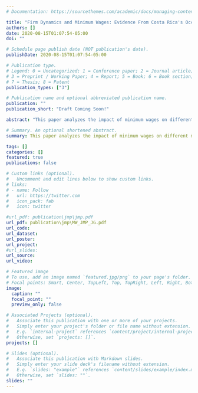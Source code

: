```yaml
---
# Documentation: https://sourcethemes.com/academic/docs/managing-content/

title: "Firm Dynamics and Minimum Wages: Evidence From Costa Rica's Occupation-Based System"
authors: []
date: 2020-08-15T01:07:54-05:00
doi: ""

# Schedule page publish date (NOT publication's date).
publishDate: 2020-08-15T01:07:54-05:00

# Publication type.
# Legend: 0 = Uncategorized; 1 = Conference paper; 2 = Journal article;
# 3 = Preprint / Working Paper; 4 = Report; 5 = Book; 6 = Book section;
# 7 = Thesis; 8 = Patent
publication_types: ["3"]

# Publication name and optional abbreviated publication name.
publication: ""
publication_short: "Draft Coming Soon!"

abstract: "This paper analyzes the impact of minimum wages on different margins of firm dynamics. I examine Costa Rica's high binding and occupation-specific minimum wage setting. I assemble rich administrative data covering the universe of workers and firms in 2006-2017 to construct firm-level exposure measures to the minimum wage policy. Then I estimate the impact of differential exposure to the minimum wage on firm outcomes at several year horizons. Minimum wages induce firms to increase their labor shares, but with a negative and longstanding impact on their profitability. The positive effect on the labor shares moderates as firms reduce their employment levels and expand their capital stocks. Minimum wages additionally lead to higher revenues and labor productivity improvements but increase firm exit. Finally, raising minimum wages lowers firm entry, with an estimated adverse effect on employment of 0.8 percent due to the missing entrants associated with the policy."

# Summary. An optional shortened abstract.
summary: This paper analyzes the impact of minimum wages on different margins of firm dynamics. I examine Costa Rica's high binding and occupation-specific minimum wage setting. I assemble rich administrative data covering the universe of workers and firms in 2006-2017 to construct firm-level exposure measures to the minimum wage policy. Then I estimate the impact of differential exposure to the minimum wage on firm outcomes at several year horizons. Minimum wages induce firms to increase their labor shares, but with a negative and longstanding impact on their profitability. The positive effect on the labor shares moderates as firms reduce their employment levels and expand their capital stocks. Minimum wages additionally lead to higher revenues and labor productivity improvements but increase firm exit. Finally, raising minimum wages lowers firm entry, with an estimated adverse effect on employment of 0.8 percent due to the missing entrants associated with the policy."

tags: []
categories: []
featured: true
publications: false

# Custom links (optional).
#   Uncomment and edit lines below to show custom links.
# links:
# - name: Follow
#   url: https://twitter.com
#   icon_pack: fab
#   icon: twitter

#url_pdf: publication\jmp\jmp.pdf
url_pdf: publication\jmp\MW_JMP_JG.pdf
url_code:
url_dataset:
url_poster:
url_project:
#url_slides:
url_source:
url_video:

# Featured image
# To use, add an image named `featured.jpg/png` to your page's folder.
# Focal points: Smart, Center, TopLeft, Top, TopRight, Left, Right, BottomLeft, Bottom, BottomRight.
image:
  caption: ""
  focal_point: ""
  preview_only: false

# Associated Projects (optional).
#   Associate this publication with one or more of your projects.
#   Simply enter your project's folder or file name without extension.
#   E.g. `internal-project` references `content/project/internal-project/index.md`.
#   Otherwise, set `projects: []`.
projects: []

# Slides (optional).
#   Associate this publication with Markdown slides.
#   Simply enter your slide deck's filename without extension.
#   E.g. `slides: "example"` references `content/slides/example/index.md`.
#   Otherwise, set `slides: ""`.
slides: ""
---
```

